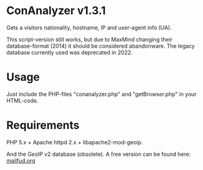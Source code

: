 ConAnalyzer v1.3.1
==================

Gets a visitors nationality, hostname, IP and user-agent info (UA).

This script-version still works, but due to MaxMind changing their database-format (2014)
it should be considered abandonware. The legacy database currently used was deprecated in 2022.

Usage
=====

Just include the PHP-files "conanalyzer.php" and "getBrowser.php" in your HTML-code.

Requirements
============
PHP 5.x + Apache httpd 2.x + libapache2-mod-geoip.

And the GeoIP v2 database (obsolete). A free version can be found here:
[mailfud.org](https://mailfud.org/geoip-legacy/GeoIP.dat.gz)
